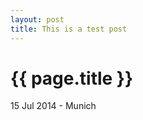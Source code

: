 ```yaml
---
layout: post
title: This is a test post
---
```


{{ page.title }}
================

<p class="meta">15 Jul 2014 - Munich</p>

